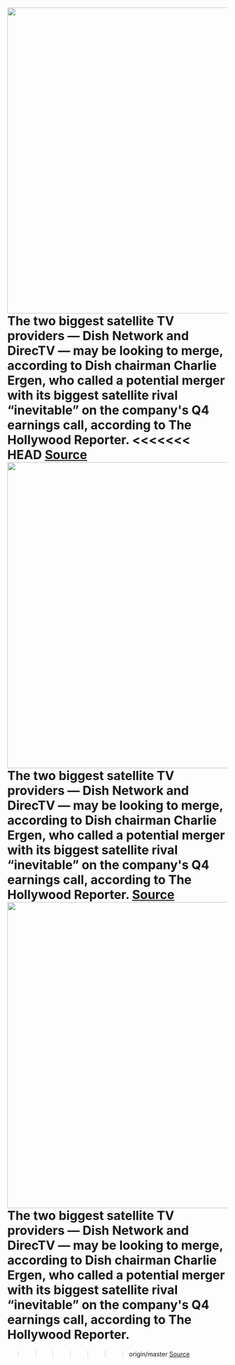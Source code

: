 <img src='https://cdn.vox-cdn.com/thumbor/cPkvdwUbTDfeuIJDskytBUgHBNg=/0x0:1020x680/1200x800/filters:focal(429x259:591x421)/cdn.vox-cdn.com/uploads/chorus_image/image/66338849/20130110-625A1517VERGE.0.0.jpg' width='700px' /><br/>
The two biggest satellite TV providers — Dish Network and DirecTV — may be looking to merge, according to Dish chairman Charlie Ergen, who called a potential merger with its biggest satellite rival “inevitable” on the company's Q4 earnings call, according to The Hollywood Reporter.
<<<<<<< HEAD
<a href='https://www.theverge.com/2020/2/19/21144345/dish-network-merger-directv-streaming-services-subscribers-q4-2019'> Source <a/><img src='https://cdn.vox-cdn.com/thumbor/cPkvdwUbTDfeuIJDskytBUgHBNg=/0x0:1020x680/1200x800/filters:focal(429x259:591x421)/cdn.vox-cdn.com/uploads/chorus_image/image/66338849/20130110-625A1517VERGE.0.0.jpg' width='700px' /><br/>
The two biggest satellite TV providers — Dish Network and DirecTV — may be looking to merge, according to Dish chairman Charlie Ergen, who called a potential merger with its biggest satellite rival “inevitable” on the company's Q4 earnings call, according to The Hollywood Reporter.
<a href='https://www.theverge.com/2020/2/19/21144345/dish-network-merger-directv-streaming-services-subscribers-q4-2019'> Source <a/><img src='https://cdn.vox-cdn.com/thumbor/cPkvdwUbTDfeuIJDskytBUgHBNg=/0x0:1020x680/1200x800/filters:focal(429x259:591x421)/cdn.vox-cdn.com/uploads/chorus_image/image/66338849/20130110-625A1517VERGE.0.0.jpg' width='700px' /><br/>
The two biggest satellite TV providers — Dish Network and DirecTV — may be looking to merge, according to Dish chairman Charlie Ergen, who called a potential merger with its biggest satellite rival “inevitable” on the company's Q4 earnings call, according to The Hollywood Reporter.
=======
>>>>>>> origin/master
<a href='https://www.theverge.com/2020/2/19/21144345/dish-network-merger-directv-streaming-services-subscribers-q4-2019'> Source <a/>